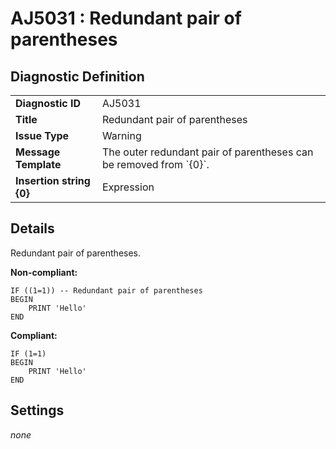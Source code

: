 # AJ5031 : Redundant pair of parentheses

## Diagnostic Definition

<table>
  <tr>
    <td class="header"><b>Diagnostic ID</b></td>
    <td>AJ5031</td>
  </tr>
  <tr>
    <td class="header"><b>Title</b></td>
    <td>Redundant pair of parentheses</td>
  </tr>
  <tr>
    <td class="header"><b>Issue Type</b></td>
    <td>Warning</td>
  </tr>
  <tr>
    <td class="header"><b>Message Template</b></td>
    <td>The outer redundant pair of parentheses can be removed from `{0}`.</td>
  </tr>
    <tr>
    <td class="header"><b>Insertion string {0}</b></td>
    <td>Expression</td>
  </tr>

</table>

## Details

Redundant pair of parentheses.

**Non-compliant:**

```tsql
IF ((1=1)) -- Redundant pair of parentheses
BEGIN
    PRINT 'Hello'
END
```

**Compliant:**

```tsql
IF (1=1)
BEGIN
    PRINT 'Hello'
END
```


## Settings

*none*

